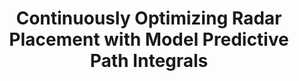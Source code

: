 ---
title: "Continuously Optimizing Radar Placement with Model Predictive Path Integrals"
authors: "Michael Potter, Shuo Tang, Paul Ghanem, Milica Stojanovic, Pau Closas, Murat Akcakaya, Ben Wright, Marius Necsoiu, Deniz Erdogmus, Michael Everett, Tales Imbiriba"
venue: "IEEE Transactions on Aerospace and Electronic Systems (T-AES)"
year: "2025"
status: "published"
arxiv: "https://arxiv.org/pdf/2405.18999"
official_link: "https://ieeexplore.ieee.org/document/10839127"
doi: "10.1109/TAES.2025.3528397"
volume: ""
number: ""
pages: ""
publisher: ""
month: "12"
address: ""
type: "journal"
school: ""
awards: ""
notes: ""
include_on_website: true
image: "potter24_radar.png"
links_to_code: "https://github.com/mlpotter/OptimalTrackingAndControl"
links_to_video: ""
collection: publications
permalink: /publication/2025-12-Potter24_journal.html
---